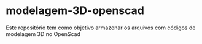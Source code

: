 # modelagem-3D-openscad
Este repositório tem como objetivo armazenar os arquivos com códigos de modelagem 3D no OpenScad
